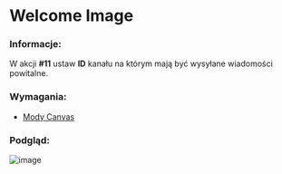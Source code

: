 # Welcome Image

### Informacje:
 W akcji **#11** ustaw **ID** kanału na którym mają być wysyłane wiadomości powitalne.
### Wymagania:
 - [Mody Canvas](https://github.com/Gotowka/dbmmody/tree/main/beta)

### Podgląd:
![image](https://i.imgur.com/Xxf18fy.png)
